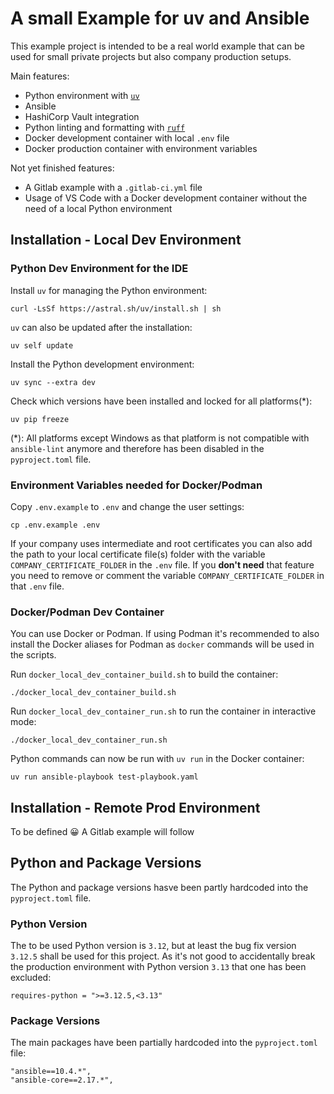 # A small Example for uv and Ansible

This example project is intended to be a real world example that can be used for small private projects but also company production setups.

Main features:
* Python environment with [`uv`](https://github.com/astral-sh/uv)
* Ansible
* HashiCorp Vault integration
* Python linting and formatting with [`ruff`](https://github.com/astral-sh/ruff)
* Docker development container with local `.env` file
* Docker production container with environment variables

Not yet finished features:
* A Gitlab example with a `.gitlab-ci.yml` file
* Usage of VS Code with a Docker development container without the need of a local Python environment

## Installation - Local Dev Environment

### Python Dev Environment for the IDE

Install `uv` for managing the Python environment:
```
curl -LsSf https://astral.sh/uv/install.sh | sh
```

`uv` can also be updated after the installation:
```
uv self update
```

Install the Python development environment:
```
uv sync --extra dev
```

Check which versions have been installed and locked for all platforms(*):
```
uv pip freeze
```

(*): All platforms except Windows as that platform is not compatible with `ansible-lint` anymore and therefore has been disabled in the `pyproject.toml` file.

### Environment Variables needed for Docker/Podman

Copy `.env.example` to `.env` and change the user settings:
```
cp .env.example .env
```

If your company uses intermediate and root certificates you can also add the path to your local certificate file(s) folder with the variable `COMPANY_CERTIFICATE_FOLDER` in the `.env` file. If you __don't need__ that feature you need to remove or comment the variable `COMPANY_CERTIFICATE_FOLDER` in that `.env` file.

### Docker/Podman Dev Container

You can use Docker or Podman. If using Podman it's recommended to also install the Docker aliases for Podman as `docker` commands will be used in the scripts.

Run `docker_local_dev_container_build.sh` to build the container:
```
./docker_local_dev_container_build.sh
```

Run `docker_local_dev_container_run.sh` to run the container in interactive mode:
```
./docker_local_dev_container_run.sh
```

Python commands can now be run with `uv run` in the Docker container:
```
uv run ansible-playbook test-playbook.yaml
```

## Installation - Remote Prod Environment

To be defined 😀 A Gitlab example will follow

## Python and Package Versions

The Python and package versions hasve been partly hardcoded into the `pyproject.toml` file.

### Python Version

The to be used Python version is `3.12`, but at least the bug fix version `3.12.5` shall be used for this project. As it's not good to accidentally break the production environment with Python version `3.13` that one has been excluded:
```
requires-python = ">=3.12.5,<3.13"
```

### Package Versions

The main packages have been partially hardcoded into the `pyproject.toml` file:
```
"ansible==10.4.*",
"ansible-core==2.17.*",
```
